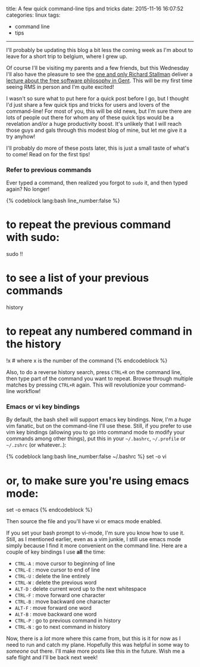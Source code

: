 title: A few quick command-line tips and tricks
date: 2015-11-16 16:07:52
categories: linux
tags:
- command line
- tips
---

I'll probably be updating this blog a bit less the coming week as I'm about to leave for a short trip to belgium, where I grew up.

Of course I'll be visiting my parents and a few friends, but this Wednesday I'll also have the pleasure to see the [one and only Richard Stallman](https://rms.sexy) deliver a [lecture about the free software philosophy in Gent](http://freeasinfreedom.be/). This will be my first time seeing RMS in person and I'm quite excited!

I wasn't so sure what to put here for a quick post before I go, but I thought I'd just share a few quick tips and tricks for users and lovers of the command-line! For most of you, this will be old news, but I'm sure there are lots of people out there for whom any of these quick tips would be a revelation and/or a huge productivity boost. It's unlikely that I will reach those guys and gals through this modest blog of mine, but let me give it a try anyhow!

I'll probably do more of these posts later, this is just a small taste of what's to come! Read on for the first tips!

<!-- more -->

### Refer to previous commands

Ever typed a command, then realized you forgot to `sudo` it, and then typed again? No longer!

{% codeblock lang:bash line_number:false %}
# to repeat the previous command with sudo:
sudo !!

# to see a list of your previous commands
history

# to repeat any numbered command in the history
!x    # where x is the number of the command
{% endcodeblock %}

Also, to do a reverse history search, press `CTRL+R` on the command line, then type part of the command you want to repeat. Browse through multiple matches by pressing `CTRL+R` again. This will revolutionize your command-line workflow!

### Emacs or vi key bindings

By default, the bash shell will support emacs key bindings. Now, I'm a *huge* vim fanatic, but on the command-line I'll use these. Still, if you prefer to use vim key bindings (allowing you to go into command mode to modify your commands among other things), put this in your `~/.bashrc`, `~/.profile` or `~/.zshrc` (or whatever..):

{% codeblock lang:bash line_number:false ~/.bashrc %}
set -o vi

# or, to make sure you're using emacs mode:
set -o emacs
{% endcodeblock %}

Then source the file and you'll have vi or emacs mode enabled.

If you set your bash prompt to vi-mode, I'm sure you know how to use it. Still, as I mentioned earlier, even as a vim junkie, I still use emacs mode simply because I find it more convenient on the command line. Here are a couple of key bindings I use **all** the time:

- `CTRL-A` : move cursor to beginning of line
- `CTRL-E` : move cursor to end of line
- `CTRL-U` : delete the line entirely
- `CTRL-W` : delete the previous word
- `ALT-D`  : delete current word up to the next whitespace
- `CTRL-F` : move forward one character
- `CTRL-B` : move backward one character
- `ALT-F`  : move forward one word
- `ALT-B`  : move backward one word
- `CTRL-P` : go to previous command in history
- `CTRL-N` : go to next command in history

Now, there is a *lot* more where this came from, but this is it for now as I need to run and catch my plane. Hopefully this was helpful in some way to *someone* out there. I'll make more posts like this in the future. Wish me a safe flight and I'll be back next week!
